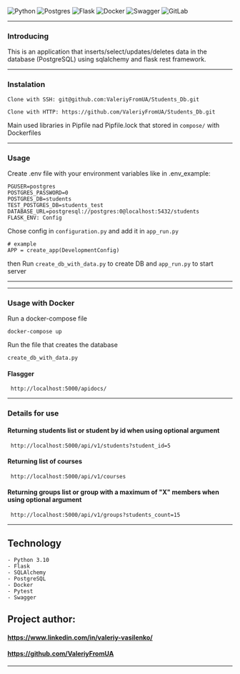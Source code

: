 ![Python](https://img.shields.io/badge/python-3670A0?style=for-the-badge&logo=python&logoColor=ffdd54)
![Postgres](https://img.shields.io/badge/postgres-%23316192.svg?style=for-the-badge&logo=postgresql&logoColor=white)
![Flask](https://img.shields.io/badge/flask-%23000.svg?style=for-the-badge&logo=flask&logoColor=white)
![Docker](https://img.shields.io/badge/docker-%230db7ed.svg?style=for-the-badge&logo=docker&logoColor=white)
![Swagger](https://img.shields.io/badge/-Swagger-%23Clojure?style=for-the-badge&logo=swagger&logoColor=white)
![GitLab](https://img.shields.io/badge/gitlab-%23181717.svg?style=for-the-badge&logo=gitlab&logoColor=white)

***

### Introducing

This is an application that inserts/select/updates/deletes data in the database (PostgreSQL) using sqlalchemy and flask
rest framework.
***

### Instalation

    Clone with SSH: git@github.com:ValeriyFromUA/Students_Db.git

    Clone with HTTP: https://github.com/ValeriyFromUA/Students_Db.git

Main used libraries in Pipfile nad Pipfile.lock that stored in `compose/` with Dockerfiles

***

### Usage

Create .env file with your environment variables like in .env_example:
```
PGUSER=postgres
POSTGRES_PASSWORD=0
POSTGRES_DB=students
TEST_POSTGRES_DB=students_test
DATABASE_URL=postgresql://postgres:0@localhost:5432/students
FLASK_ENV: Config 
```

Chose config in ```configuration.py``` and add it in ```app_run.py```

```
# example
APP = create_app(DevelopmentConfig)
```

then Run ```create_db_with_data.py``` to create DB and ```app_run.py``` to start server
<hr />

***

### Usage with Docker

Run a docker-compose file

```docker-compose up```

Run the file that creates the database

```create_db_with_data.py```

#### Flasgger

     http://localhost:5000/apidocs/

***

### Details for use

#### Returning students list or student by id when using optional argument

     http://localhost:5000/api/v1/students?student_id=5

#### Returning list of courses

     http://localhost:5000/api/v1/courses

#### Returning groups list or group with a maximum of "X" members when using optional argument

     http://localhost:5000/api/v1/groups?students_count=15

***

## Technology

    - Python 3.10
    - Flask
    - SQLAlchemy
    - PostgreSQL
    - Docker
    - Pytest
    - Swagger

## Project author:

#### https://www.linkedin.com/in/valeriy-vasilenko/

#### https://github.com/ValeriyFromUA

***
